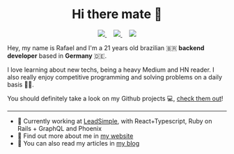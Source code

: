 <h1 align="center">Hi there mate 👋</h1>

<p align="center">
    <a href="https://br.op.gg/summoner/userName=tyg+yeux">
        <img src="https://img.shields.io/badge/lets%20play%20-%23FF0000.svg?&style=for-the-badge&logo=riot-games">
    </a>
    &nbsp;&nbsp;&nbsp;
    <a href="https://www.rafaaudibert.dev">
        <img src="https://img.shields.io/badge/My%20Website-%23ede215.svg?&style=for-the-badge">
    </a>
    &nbsp;&nbsp;&nbsp;
    <a href="https://linkedin.com/in/rbaudibert">
        <img src="https://img.shields.io/badge/follow%20me-%230077B5.svg?&style=for-the-badge&logo=linkedin">
    </a>
</p>

Hey, my name is Rafael and I'm a 21 years old brazilian 🇧🇷 __backend developer__  based in __Germany__ 🇩🇪.

I love learning about new techs, being a heavy Medium and HN reader. I also really enjoy competitive programming and solving problems on a daily basis 👨‍💻. 

You should definitely take a look on my Github projects 💻, [check them out](https://github.com/rafaeelaudibert?tab=repositories)!

---

* 💼 Currently working at [LeadSimple](https://www.leadsimple.com/), with React+Typescript, Ruby on Rails + GraphQL and Phoenix <br/>
* 🔖 Find out more about me in [my website](https://www.rafaaudibert.dev)<br/>
* 📝 You can also read my articles in [my blog](https://blog.rafaaudibert.dev)<br/>
